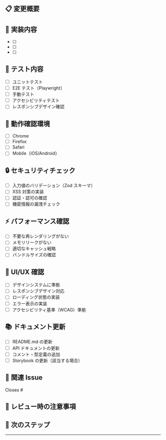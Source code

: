 <!-- I want to review in Japanese. -->
<!--
GitHub Copilotへの指示:
このプルリクエストのレビューは必ず日本語で実施してください。
丁寧語を使用し、建設的で協力的なトーンでコメントをお願いします。
以下のレビュー観点を重視してください：
- コード品質と型安全性（TypeScript）
- Next.js 15のベストプラクティス準拠
- セキュリティとパフォーマンス
- テストカバレッジとアクセシビリティ
- プロジェクトアーキテクチャとの整合性
-->

## 📋 変更概要

<!-- このPRで何を変更したかを簡潔に説明してください -->

## 🎯 実装内容

<!-- 実装した機能や修正した内容を詳しく記載してください -->

- [ ]
- [ ]
- [ ]

## 🧪 テスト内容

<!-- 実施したテストを記載してください -->

- [ ] ユニットテスト
- [ ] E2E テスト（Playwright）
- [ ] 手動テスト
- [ ] アクセシビリティテスト
- [ ] レスポンシブデザイン確認

## 📱 動作確認環境

<!-- テストした環境を記載してください -->

- [ ] Chrome
- [ ] Firefox
- [ ] Safari
- [ ] Mobile（iOS/Android）

## 🔒 セキュリティチェック

<!-- セキュリティ関連の確認事項 -->

- [ ] 入力値のバリデーション（Zod スキーマ）
- [ ] XSS 対策の実装
- [ ] 認証・認可の確認
- [ ] 機密情報の漏洩チェック

## ⚡ パフォーマンス確認

<!-- パフォーマンス関連の確認事項 -->

- [ ] 不要な再レンダリングがない
- [ ] メモリリークがない
- [ ] 適切なキャッシュ戦略
- [ ] バンドルサイズの確認

## 🎨 UI/UX 確認

<!-- UI/UX関連の確認事項 -->

- [ ] デザインシステムに準拠
- [ ] レスポンシブデザイン対応
- [ ] ローディング状態の実装
- [ ] エラー表示の実装
- [ ] アクセシビリティ基準（WCAG）準拠

## 📚 ドキュメント更新

<!-- 必要に応じてドキュメントを更新してください -->

- [ ] README.md の更新
- [ ] API ドキュメントの更新
- [ ] コメント・型定義の追加
- [ ] Storybook の更新（該当する場合）

## 🔗 関連 Issue

<!-- 関連するIssueがあれば記載してください -->

Closes #

## 📝 レビュー時の注意事項

<!-- レビュアーに特に見てほしいポイントがあれば記載してください -->

## 🚀 次のステップ

<!-- このPR後の予定や残課題があれば記載してください -->

---

<!--
Copilotレビューガイドライン:

**レビュー優先度**
🚨 高優先度: セキュリティ、重大なバグ、パフォーマンス問題
⚠️ 中優先度: コード品質、アーキテクチャ違反、テスト不足
💡 低優先度: コードスタイル、最適化提案、リファクタリング

**技術スタック固有のチェックポイント**
- Next.js 15: Server Componentsの適切な使用
- React: useEffectの不適切な使用をチェック
- TypeScript: any型の使用を避ける
- Tailwind CSS: ユーティリティクラスの適切な使用
- Zod: スキーマバリデーションの実装
- Playwright: E2Eテストのカバレッジ

**日本語レビューのお願い**
すべてのコメントは日本語で記述し、以下の形式でお願いします：
- 問題点: 「〜について改善をお願いします」
- 提案: 「〜を検討してはいかがでしょうか」
- 承認: 「素晴らしい実装です」「お疲れさまでした」
-->
<!-- I want to review in Japanese. -->
